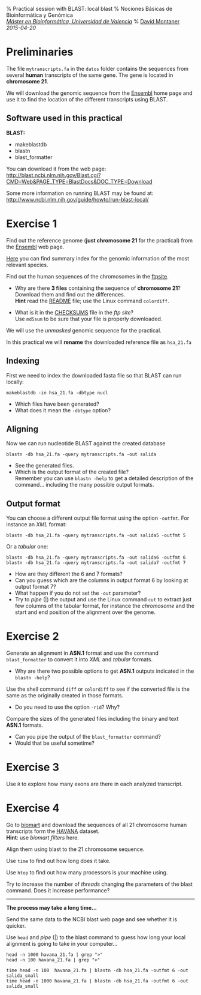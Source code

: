 % Practical session with BLAST: local blast
% Nociones Básicas de Bioinformática y Genómica <br> _[Máster en Bioinformática, Universidad de Valencia](http://www.uv.es/bioinfor/)_
% [David Montaner](http://www.dmontaner.com) <br> _2015-04-20_

<!--
Clean the starting dataset
================================================================================
#    rm -r data/*
#    cp data0/f* data/
#    cd data
-->

[blast-web]:http://blast.ncbi.nlm.nih.gov/Blast.cgi "BLAST web application at the NCBI"
[ensembl]:http://www.ensembl.org/ "Ensembl home"



Preliminaries
================================================================================

The file `mytranscripts.fa` in the `datos` folder contains the sequences from several __human__ transcripts of the same gene.
The gene is located in __chromosome 21__.

We will download the genomic sequence from the [Ensembl] home page and use it to find the location of the different transcripts using BLAST.


Software used in this practical
--------------------------------------------------------------------------------

__BLAST:__

- makeblastdb
- blastn
- blast_formatter


You can download it from the web page:  
<http://blast.ncbi.nlm.nih.gov/Blast.cgi?CMD=Web&PAGE_TYPE=BlastDocs&DOC_TYPE=Download>

Some more information on running BLAST may be found at:  
<http://www.ncbi.nlm.nih.gov/guide/howto/run-blast-local/>




Exercise 1
================================================================================

Find out the reference genome (__just chromosome 21__ for the practical) from the [Ensembl] web page.

[Here](http://www.ensembl.org/info/data/ftp/index.html)
you can find summary index for the genomic information of the most relevant species. 

Find out the human sequences of the chromosomes in the [ftpsite](http://www.ensembl.org/info/data/ftp/index.html).

- Why are there __3 files__ containing the sequence of __chromosome 21__?  
  Download them and find out the differences.  
  __Hint__ read the [README](ftp://ftp.ensembl.org/pub/release-79/fasta/homo_sapiens/dna/README) file; 
  use the Linux command `colordiff`.

- What is it in the [CHECKSUMS](ftp://ftp.ensembl.org/pub/release-79/fasta/homo_sapiens/dna/CHECKSUMS)
  file in the _ftp site_?  
  Use `md5sum` to be sure that your file is properly downloaded. 


We will use the _unmasked_ genomic sequence for the practical.

In this practical we will __rename__ the downloaded reference file as `hsa_21.fa`


Indexing
--------

First we need to index the downloaded fasta file so that BLAST can run locally:

    makeblastdb -in hsa_21.fa -dbtype nucl 

- Which files have been generated?
- What does it mean the `-dbtype` option?


Aligning
--------

Now we can run nucleotide BLAST against the created database

    blastn -db hsa_21.fa -query mytranscripts.fa -out salida

- See the generated files.
- Which is the output format of the created file?  
  Remember you can use `blastn -help` to get a detailed description of the command...
  including the many possible output formats.

Output format
-------------

You can choose a different output file format using the option `-outfmt`. 
For instance an _XML_ format:

    blastn -db hsa_21.fa -query mytranscripts.fa -out salida5 -outfmt 5

Or a _tabular_ one: 

    blastn -db hsa_21.fa -query mytranscripts.fa -out salida6 -outfmt 6
    blastn -db hsa_21.fa -query mytranscripts.fa -out salida7 -outfmt 7

- How are they different the 6 and 7 formats?
- Can you guess which are the columns in output format 6 by looking at output format 7?
- What happen if you do not set the `-out` parameter?
- Try to _pipe_ (|) the output and use the Linux command `cut` to extract just few columns of the tabular format,
  for instance the _chromosome_ and the start and end position of the alignment over the genome.
  <!-- blastn -db hsa_21.fa -query mytranscripts.fa -outfmt 6 | cut -f 2,9,10 -->


Exercise 2
================================================================================

Generate an alignment in __ASN.1__ format and use the command `blast_formatter` to convert it into _XML_ and _tabular_ formats.

- Why are there two possible options to get __ASN.1__ outputs indicated in the `blastn -help`?

Use the shell command `diff` or `colordiff` to see if the converted file is the same as the originally created in those formats.

- Do you need to use the option `-rid`? Why?

<!--
    blastn -db hsa_21.fa -query mytranscripts.fa -out salida11 -outfmt 11
    blastn -db hsa_21.fa -query mytranscripts.fa -out salida9  -outfmt 9
    blast_formatter -archive salida11 -outfmt 6 -out my_tab_blast.txt
-->

Compare the sizes of the generated files including the binary and text __ASN.1__ formats.
	
- Can you pipe the output of the `blast_formatter` command?
- Would that be useful sometime?


Exercise 3
================================================================================

Use `R` to explore how many exons are there in each analyzed transcript.

Exercise 4
================================================================================

Go to [biomart](http://www.ensembl.org/biomart/) and download
the sequences of all
21 chromosome human transcripts
form the [HAVANA](http://www.ensembl.org/Help/Faq?id=152)
dataset.  
__Hint__: use _biomart filters_ here. 

Align them using blast to the 21 chromosome sequence.

<!-- 
    time blastn -db hsa_21.fa -query havana_21.fa -out salida_havana -outfmt 9
    time blastn -db hsa_21.fa -query havana_21.fa > salida
-->

Use `time` to find out how long does it take. 

Use `htop` to find out how many processors is your machine using.

Try to increase the number of _threads_ changing the parameters of the blast command.
Does it increase performance?
	
<!--
NOT MUCH:
See:
http://seqanswers.com/forums/showthread.php?t=23166
http://voorloopnul.com/blog/how-to-correctly-speed-up-blast-using-num_threads/

    time blastn -db hsa_21.fa -query havana_21.fa -num_threads 4 > salida
    time blastn -db hsa_21.fa -query havana_21.fa -num_threads 4 -max_target_seqs 1 > salida 
-->

------

__The process may take a long time...__

Send the same data to the NCBI blast web page and see whether it is quicker.

Use `head` and _pipe_ (|) to the blast command to guess how long your local alignment is going to take in your computer...

    head -n 1000 havana_21.fa | grep ">"
    head -n 100 havana_21.fa | grep ">"
	
    time head -n 100  havana_21.fa | blastn -db hsa_21.fa -outfmt 6 -out salida_small
    time head -n 1000 havana_21.fa | blastn -db hsa_21.fa -outfmt 6 -out salida_small
